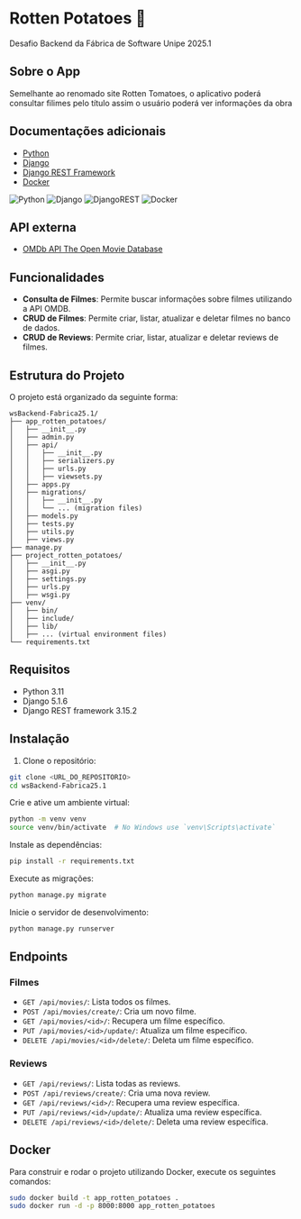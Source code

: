 # Rotten Potatoes 🍠
Desafio Backend da Fábrica de Software Unipe 2025.1

## Sobre o App
Semelhante ao renomado site Rotten Tomatoes, o aplicativo poderá consultar filimes pelo título assim o usuário poderá ver informações da obra

## Documentações adicionais
- [Python](https://www.python.org/doc/)
- [Django](https://docs.djangoproject.com) 
- [Django REST Framework](https://www.django-rest-framework.org/)
- [Docker](https://docs.docker.com/reference/cli/docker/)

![Python](https://img.shields.io/badge/python-3670A0?style=for-the-badge&logo=python&logoColor=ffdd54) ![Django](https://img.shields.io/badge/django-%23092E20.svg?style=for-the-badge&logo=django&logoColor=white) ![DjangoREST](https://img.shields.io/badge/DJANGO-REST-ff1709?style=for-the-badge&logo=django&logoColor=white&color=ff1709&labelColor=gray) ![Docker](https://img.shields.io/badge/docker-%230db7ed.svg?style=for-the-badge&logo=docker&logoColor=white)

## API externa
    
- [OMDb API The Open Movie Database](http://www.omdbapi.com/)

## Funcionalidades

- **Consulta de Filmes**: Permite buscar informações sobre filmes utilizando a API OMDB.
- **CRUD de Filmes**: Permite criar, listar, atualizar e deletar filmes no banco de dados.
- **CRUD de Reviews**: Permite criar, listar, atualizar e deletar reviews de filmes.

## Estrutura do Projeto

O projeto está organizado da seguinte forma:

    wsBackend-Fabrica25.1/
    ├── app_rotten_potatoes/
    │   ├── __init__.py
    │   ├── admin.py
    │   ├── api/
    │   │   ├── __init__.py
    │   │   ├── serializers.py
    │   │   ├── urls.py
    │   │   ├── viewsets.py
    │   ├── apps.py
    │   ├── migrations/
    │   │   ├── __init__.py
    │   │   └── ... (migration files)
    │   ├── models.py
    │   ├── tests.py
    │   ├── utils.py
    │   ├── views.py
    ├── manage.py
    ├── project_rotten_potatoes/
    │   ├── __init__.py
    │   ├── asgi.py
    │   ├── settings.py
    │   ├── urls.py
    │   ├── wsgi.py
    ├── venv/
    │   ├── bin/
    │   ├── include/
    │   ├── lib/
    │   ├── ... (virtual environment files)
    └── requirements.txt

## Requisitos

- Python 3.11
- Django 5.1.6
- Django REST framework 3.15.2

## Instalação

1. Clone o repositório:
```sh
git clone <URL_DO_REPOSITORIO>
cd wsBackend-Fabrica25.1
```

Crie e ative um ambiente virtual:
```sh
python -m venv venv
source venv/bin/activate  # No Windows use `venv\Scripts\activate`
```

Instale as dependências:
```sh
pip install -r requirements.txt
```

Execute as migrações:
```sh
python manage.py migrate
```

Inicie o servidor de desenvolvimento:
```sh
python manage.py runserver
```

## Endpoints

### Filmes

- `GET /api/movies/`: Lista todos os filmes.
- `POST /api/movies/create/`: Cria um novo filme.
- `GET /api/movies/<id>/`: Recupera um filme específico.
- `PUT /api/movies/<id>/update/`: Atualiza um filme específico.
- `DELETE /api/movies/<id>/delete/`: Deleta um filme específico.

### Reviews

- `GET /api/reviews/`: Lista todas as reviews.
- `POST /api/reviews/create/`: Cria uma nova review.
- `GET /api/reviews/<id>/`: Recupera uma review específica.
- `PUT /api/reviews/<id>/update/`: Atualiza uma review específica.
- `DELETE /api/reviews/<id>/delete/`: Deleta uma review específica.

## Docker

Para construir e rodar o projeto utilizando Docker, execute os seguintes comandos:

```sh
sudo docker build -t app_rotten_potatoes .
sudo docker run -d -p 8000:8000 app_rotten_potatoes
```